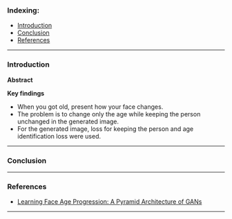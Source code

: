 ### Indexing:
- [Introduction](#Introduction)
- [Conclusion](#Conclusion)
- [References](#References)

---
### Introduction
**Abstract**

**Key findings**
- When you got old, present how your face changes.
- The problem is to change only the age while keeping the person unchanged in the generated image.
- For the generated image, loss for keeping the person and age identification loss were used.

---
### Conclusion


---
### References
- [Learning Face Age Progression: A Pyramid Architecture of GANs](https://arxiv.org/pdf/1711.10352)
---
